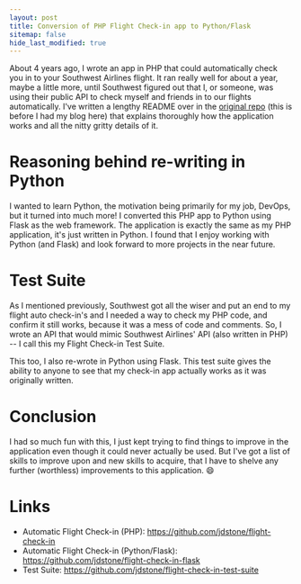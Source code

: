 ```yaml
---
layout: post
title: Conversion of PHP Flight Check-in app to Python/Flask
sitemap: false
hide_last_modified: true
---
```


About 4 years ago, I wrote an app in PHP that could automatically check you in to your Southwest Airlines flight. It ran really well for about a year, maybe a little more, until Southwest figured out that I, or someone, was using their public API to check myself and friends in to our flights automatically. I've written a lengthy README over in the [original repo](https://github.com/jdstone/flight-check-in) (this is before I had my blog here) that explains thoroughly how the application works and all the nitty gritty details of it.

# Reasoning behind re-writing in Python

I wanted to learn Python, the motivation being primarily for my job, DevOps, but it turned into much more! I converted this PHP app to Python using Flask as the web framework. The application is exactly the same as my PHP application, it's just written in Python. I found that I enjoy working with Python (and Flask) and look forward to more projects in the near future.

# Test Suite

As I mentioned previously, Southwest got all the wiser and put an end to my flight auto check-in's and I needed a way to check my PHP code, and confirm it still works, because it was a mess of code and comments. So, I wrote an API that would mimic Southwest Airlines' API (also written in PHP) -- I call this my Flight Check-in Test Suite.

This too, I also re-wrote in Python using Flask. This test suite gives the ability to anyone to see that my check-in app actually works as it was originally written.

# Conclusion

I had so much fun with this, I just kept trying to find things to improve in the application even though it could never actually be used. But I've got a list of skills to improve upon and new skills to acquire, that I have to shelve any further (worthless) improvements to this application. :smile:

# Links

* Automatic Flight Check-in (PHP): https://github.com/jdstone/flight-check-in
* Automatic Flight Check-in (Python/Flask): https://github.com/jdstone/flight-check-in-flask
* Test Suite: https://github.com/jdstone/flight-check-in-test-suite
